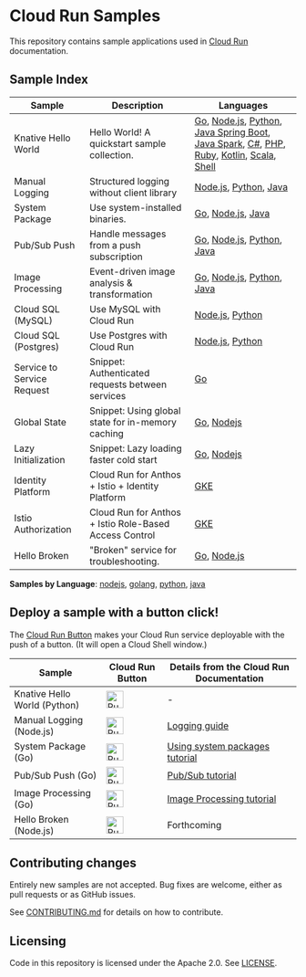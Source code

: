 # Cloud Run Samples

This repository contains sample applications used in [Cloud Run](https://cloud.google.com/run) documentation.

## Sample Index

|          Sample            |                     Description                         |              Languages             |
| -------------------------- | ------------------------------------------------------- | ---------------------------------- |
| Knative Hello World        | Hello World! A quickstart sample collection.            | [Go][hello_go], [Node.js][hello_nodejs], [Python][hello_python], [Java Spring Boot][hello_java_spring], [Java Spark][hello_java_spark], [C#][hello_csharp], [PHP][hello_php], [Ruby][hello_ruby], [Kotlin][hello_kotlin], [Scala][hello_scala], [Shell][hello_shell] |
| Manual Logging             | Structured logging without client library               | [Node.js][manual_logging_nodejs], [Python][manual_logging_python], [Java][manual_logging_java]                         |
| System Package             | Use system-installed binaries.                          | [Go][system_package_go], [Node.js][system_package_nodejs], [Java][system_package_java]                                 |
| Pub/Sub Push               | Handle messages from a push subscription                | [Go][pubsub_go], [Node.js][pubsub_nodejs], [Python][pubsub_python], [Java][pubsub_java] |
| Image Processing           | Event-driven image analysis & transformation            | [Go][imageproc_go], [Node.js][imageproc_nodejs], [Python][imageproc_python], [Java][imageproc_java]                 |
| Cloud SQL (MySQL)          | Use MySQL with Cloud Run                                | [Node.js][mysql_nodejs], [Python][mysql_python]             |
| Cloud SQL (Postgres)       | Use Postgres with Cloud Run                             | [Node.js][postgres_nodejs], [Python][postgres_python] |  
| Service to Service Request | Snippet: Authenticated requests between services        | [Go][authentication_go]          |
| Global State               | Snippet: Using global state for in-memory caching       | [Go][global_state_go], [Nodejs][global_state_nodejs]      |
| Lazy Initialization        | Snippet: Lazy loading faster cold start                 | [Go][global_lazy_go], [Nodejs][global_lazy_nodejs]       |
| Identity Platform          | Cloud Run for Anthos + Istio + Identity Platform        | [GKE][identity_platform_gke]     |
| Istio Authorization        | Cloud Run for Anthos + Istio Role-Based Access Control  | [GKE][istio_authorization]       |
| Hello Broken               | "Broken" service for troubleshooting.                   | [Go][broken_go], [Node.js][broken_nodejs]            |

[hello_go]: https://github.com/knative/docs/tree/master/docs/serving/samples/hello-world/helloworld-go
[hello_nodejs]: https://github.com/knative/docs/tree/master/docs/serving/samples/hello-world/helloworld-nodejs
[hello_python]: https://github.com/knative/docs/tree/master/docs/serving/samples/hello-world/helloworld-python
[hello_java_spring]: https://github.com/knative/docs/tree/master/docs/serving/samples/hello-world/helloworld-java-spring
[hello_java_spark]: https://github.com/knative/docs/tree/master/docs/serving/samples/hello-world/helloworld-java-spark
[hello_csharp]: https://github.com/knative/docs/tree/master/docs/serving/samples/hello-world/helloworld-csharp
[hello_php]: https://github.com/knative/docs/tree/master/docs/serving/samples/hello-world/helloworld-php
[hello_ruby]: https://github.com/knative/docs/tree/master/docs/serving/samples/hello-world/helloworld-ruby
[hello_kotlin]: https://github.com/knative/docs/tree/master/docs/serving/samples/hello-world/helloworld-kotlin
[hello_scala]: https://github.com/knative/docs/tree/master/docs/serving/samples/hello-world/helloworld-scala
[hello_shell]: https://github.com/knative/docs/tree/master/docs/serving/samples/hello-world/helloworld-shell
[manual_logging_nodejs]: https://github.com/GoogleCloudPlatform/nodejs-docs-samples/tree/master/run/logging-manual
[manual_logging_python]: https://github.com/GoogleCloudPlatform/python-docs-samples/tree/master/run/logging-manual
[manual_logging_java]: https://github.com/GoogleCloudPlatform/java-docs-samples/tree/master/run/logging-manual
[system_package_go]: https://github.com/GoogleCloudPlatform/golang-samples/tree/master/run/system_package
[system_package_nodejs]: https://github.com/GoogleCloudPlatform/nodejs-docs-samples/tree/master/run/system-package
[system_package_java]: https://github.com/GoogleCloudPlatform/java-docs-samples/tree/master/run/system-package
[pubsub_go]: https://github.com/GoogleCloudPlatform/golang-samples/tree/master/run/pubsub
[pubsub_nodejs]: https://github.com/GoogleCloudPlatform/nodejs-docs-samples/tree/master/run/pubsub
[pubsub_python]: https://github.com/GoogleCloudPlatform/python-docs-samples/tree/master/run/pubsub
[pubsub_java]: https://github.com/GoogleCloudPlatform/java-docs-samples/tree/master/run/pubsub
[imageproc_go]: https://github.com/GoogleCloudPlatform/golang-samples/tree/master/run/image-processing
[imageproc_nodejs]: https://github.com/GoogleCloudPlatform/nodejs-docs-samples/tree/master/run/image-processing
[imageproc_python]: https://github.com/GoogleCloudPlatform/python-docs-samples/tree/master/run/image-processing
[imageproc_java]: https://github.com/GoogleCloudPlatform/java-docs-samples/tree/master/run/image-processing
[mysql_nodejs]: https://github.com/GoogleCloudPlatform/nodejs-docs-samples/tree/master/cloud-sql/mysql/mysql
[mysql_python]: https://github.com/GoogleCloudPlatform/python-docs-samples/tree/master/cloud-sql/mysql/sqlalchemy
[postgres_nodejs]: https://github.com/GoogleCloudPlatform/nodejs-docs-samples/tree/master/cloud-sql/postgres/knex
[postgres_python]: https://github.com/GoogleCloudPlatform/python-docs-samples/tree/master/cloud-sql/postgres/sqlalchemy
[authentication_go]: https://github.com/GoogleCloudPlatform/golang-samples/tree/master/run/authentication
[global_state_go]: https://github.com/GoogleCloudPlatform/golang-samples/blob/master/functions/tips/scope.go
[global_state_nodejs]: https://github.com/GoogleCloudPlatform/nodejs-docs-samples/blob/master/functions/tips/index.js#L33
[global_lazy_go]: https://github.com/GoogleCloudPlatform/golang-samples/blob/master/functions/tips/lazy.go
[global_lazy_nodejs]: https://github.com/GoogleCloudPlatform/nodejs-docs-samples/blob/master/functions/tips/index.js#L55
[identity_platform_gke]: identity-platform/gke
[istio_authorization]: istio-authorization
[broken_go]: https://github.com/GoogleCloudPlatform/golang-samples/tree/master/run/hello-broken
[broken_nodejs]: https://github.com/GoogleCloudPlatform/nodejs-docs-samples/tree/master/run/hello-broken

**Samples by Language**: [nodejs][nodejs], [golang][golang], [python][python], [java][java]

[nodejs]: https://github.com/GoogleCloudPlatform/nodejs-docs-samples/tree/master/run#readme
[golang]: https://github.com/GoogleCloudPlatform/golang-samples/tree/master/run#readme
[python]: https://github.com/GoogleCloudPlatform/python-docs-samples/tree/master/run#readme
[java]: https://github.com/GoogleCloudPlatform/java-docs-samples/tree/master/run#readme

## Deploy a sample with a button click!

The [Cloud Run Button](https://github.com/GoogleCloudPlatform/cloud-run-button)
makes your Cloud Run service deployable with the push of a button. (It will open a Cloud Shell window.)

|        Sample             |                         Cloud Run Button                        |        Details from the Cloud Run Documentation                 | 
| ------------------------- | --------------------------------------------------------------- | --------------------------------------------------------------- | 
| Knative Hello World (Python) | [<img src="https://storage.googleapis.com/cloudrun/button.svg" alt="Run on Google Cloud" height="30">][run_button_hello] | -   |
| Manual Logging (Node.js)  | [<img src="https://storage.googleapis.com/cloudrun/button.svg" alt="Run on Google Cloud" height="30">][run_button_manual_logging] |  [Logging guide][docs_logging] |
| System Package (Go)       | [<img src="https://storage.googleapis.com/cloudrun/button.svg" alt="Run on Google Cloud" height="30">][run_button_system_package] | [Using system packages tutorial][docs_system_package] |
| Pub/Sub Push (Go)         | [<img src="https://storage.googleapis.com/cloudrun/button.svg" alt="Run on Google Cloud" height="30">][run_button_pubsub]         | [Pub/Sub tutorial][docs_pubsub] |
| Image Processing (Go)     | [<img src="https://storage.googleapis.com/cloudrun/button.svg" alt="Run on Google Cloud" height="30">][run_button_imageproc]         | [Image Processing tutorial][docs_imageproc] |
| Hello Broken (Node.js)    | [<img src="https://storage.googleapis.com/cloudrun/button.svg" alt="Run on Google Cloud" height="30">][run_button_broken]         | Forthcoming |

[run_button_hello]: https://deploy.cloud.run/?git_repo=https://github.com/knative/docs&dir=docs/serving/samples/hello-world/helloworld-python
[run_button_manual_logging]: https://deploy.cloud.run/?git_repo=https://github.com/GoogleCloudPlatform/nodejs-docs-samples&dir=run/logging-manual
[run_button_system_package]: https://deploy.cloud.run/?git_repo=https://github.com/GoogleCloudPlatform/golang-samples&dir=run/system_package
[run_button_pubsub]: https://deploy.cloud.run/?git_repo=https://github.com/GoogleCloudPlatform/golang-samples&dir=run/pubsub
[run_button_imageproc]: https://deploy.cloud.run/?git_repo=https://github.com/GoogleCloudPlatform/golang-samples&dir=run/image-processing
[run_button_broken]: https://deploy.cloud.run/?git_repo=https://github.com/GoogleCloudPlatform/nodejs-docs-samples&dir=run/hello-broken

[docs_logging]: https://cloud.google.com/run/docs/logging
[docs_system_package]: https://cloud.google.com/run/docs/tutorials/system-packages
[docs_pubsub]: https://cloud.google.com/run/docs/tutorials/pubsub
[docs_imageproc]: https://cloud.google.com/run/docs/tutorials/image-processing

## Contributing changes

Entirely new samples are not accepted. Bug fixes are welcome, either as pull
requests or as GitHub issues.

See [CONTRIBUTING.md](CONTRIBUTING.md) for details on how to contribute.

## Licensing

Code in this repository is licensed under the Apache 2.0. See [LICENSE](LICENSE).
